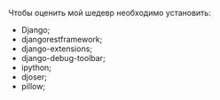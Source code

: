 Чтобы оценить мой шедевр необходимо установить:
- Django;
- djangorestframework;
- django-extensions;
- django-debug-toolbar;
- ipython;
- djoser;
- pillow;
